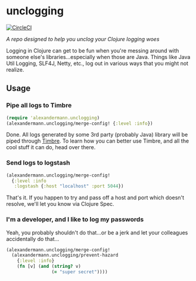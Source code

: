 # unclogging

[![CircleCI](https://circleci.com/gh/AlexanderMann/unclogging.svg?style=svg)](https://circleci.com/gh/AlexanderMann/unclogging)

_A repo designed to help you unclog your Clojure logging woes_

Logging in Clojure can get to be fun when you're messing around with someone else's libraries...especially when those are Java. Things like Java Util Logging, SLF4J, Netty, etc., log out in various ways that you might not realize.

## Usage
### Pipe all logs to Timbre
```clj
(require 'alexandermann.unclogging)
(alexandermann.unclogging/merge-config! {:level :info})
```

Done. All logs generated by some 3rd party (probably Java) library will be piped through [Timbre](). To learn how you can better use Timbre, and all the cool stuff it can do, head over there.

### Send logs to logstash
```clj
(alexandermann.unclogging/merge-config!
  {:level :info
   :logstash {:host "localhost" :port 5044})
```

That's it. If you happen to try and pass off a host and port which doesn't resolve, we'll let you know via Clojure Spec.

### I'm a developer, and I like to log my passwords
Yeah, you probably shouldn't do that...or be a jerk and let your colleagues accidentally do that...

```clj
(alexandermann.unclogging/merge-config!
  (alexandermann.unclogging/prevent-hazard
    {:level :info}
    (fn [v] (and (string? v)
                 (= "super secret"))))
```
